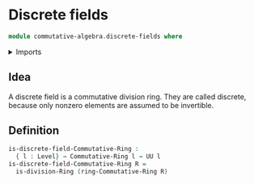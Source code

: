 # Discrete fields

```agda
module commutative-algebra.discrete-fields where
```

<details><summary>Imports</summary>

```agda
open import commutative-algebra.commutative-rings

open import foundation.universe-levels

open import ring-theory.division-rings
```

</details>

## Idea

A discrete field is a commutative division ring. They are called discrete, because only nonzero elements are assumed to be invertible.

## Definition

```agda
is-discrete-field-Commutative-Ring :
  { l : Level} → Commutative-Ring l → UU l
is-discrete-field-Commutative-Ring R =
  is-division-Ring (ring-Commutative-Ring R)
```
